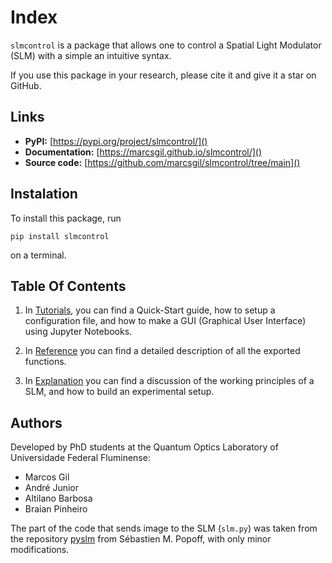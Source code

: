 # Index

`slmcontrol` is a package that allows one to control a Spatial Light Modulator (SLM) with a simple an intuitive syntax.

If you use this package in your research, please cite it and give it a star on GitHub.

## Links

- **PyPI:** [https://pypi.org/project/slmcontrol/]()
- **Documentation:** [https://marcsgil.github.io/slmcontrol/]()
- **Source code:** [https://github.com/marcsgil/slmcontrol/tree/main]()

## Instalation

To install this package, run

```
pip install slmcontrol
```

on a terminal.

## Table Of Contents

1. In [Tutorials](tutorials.md), you can find a Quick-Start guide, how to setup a configuration file, and how to make a GUI (Graphical User Interface) using Jupyter Notebooks.

2. In [Reference](reference.md) you can find a detailed description of all the exported functions.

3. In [Explanation](explanation.md) you can find a discussion of the working principles of a SLM, and how to build an experimental setup.

## Authors

Developed by PhD students at the Quantum Optics Laboratory of Universidade Federal Fluminense:

- Marcos Gil
- André Junior
- Altilano Barbosa
- Braian Pinheiro

The part of the code that sends image to the SLM (`slm.py`) was taken from the repository [pyslm](https://github.com/wavefrontshaping/slmPy) from Sébastien M. Popoff, with only minor modifications.